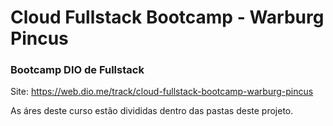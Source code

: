 # Cloud Fullstack Bootcamp - Warburg Pincus
### Bootcamp DIO de Fullstack

Site: https://web.dio.me/track/cloud-fullstack-bootcamp-warburg-pincus

 As áres deste curso estão divididas dentro das pastas deste projeto.
